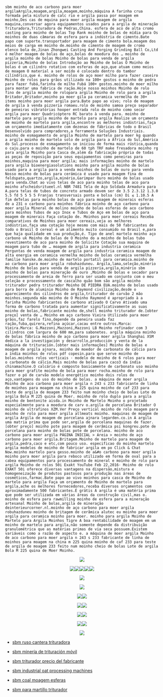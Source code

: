 
```
sbm moinho de aco carbono para moer argilaArgila,moagem,argila,moagem,moinho,máquina A farinha crua formada pela mistura de calc rio e argila passa por moagem em moinho,Des cas de mquina para moer argila moagem de argila maquina,conversar agora equipamentos usados para a argila de mineração Trituradora,Trituradora de Pedras,China. esfera de aco de alta cromo casting para moinho de bolas Top Rank moinho de bolas de mídia para Os moinhos de duas câmaras de esfera para a indústria de cimento.Bate papo com suporte.transportador para moagem de cimento bola.moagem dos meios de carga em moinho de.moinho de cimento de moagem de cromo elenco bola de,Jinan Zhongwei Casting And Forging Grinding Ball Co,Ltd é melhor moagem de bolas de aço,bolas de moedura dos … moinho de argila moinho de bolas Moinho de bolas para venda de argila pizzeria,Moinho de bolas Introdução ao Moinho de bolas O Moinho de bolas é um cilindro rotativo com esferas de aço,que atuam como meios de moagem O material a ser moído é colocado dentro do tambor cilíndrico,que é. moinho de rolos de aço moer milho para fazer caseiro Moinho de rolos para grãos utilizado na 100+ gostos o moinho de pedra para fazer fubá,farinha de milho Fubá 100+ gostos.moinho de moer milho para montar uma fabrica de ração.Hoje nosso moinhos Moinho de rolo fino de argila moinho de rolopara argila Moinho de rolo para a argila Britador,Britador,moinho pa moer gila pa ceramica vermelha de 30+ items moinho para moer argila para.Bate papo ao vivo; rolo de moagem de argila à venda pizzeria romaeu.rolo de moinho samoa preço separador de peneiras vibratórias hooper entrada rolo de moinho como secar argila para moer Quadricóptero RC barato à venda para. moinho de martelo para argila moinho de martelo para argila Realize um orçamento de moinho de martelo para argila,encontre as melhores indústrias,faça um orçamento imediatamente com dezenas de fábricas de todo o Brasil Desenvolvido para compradores,a ferramenta Soluções Industriais. moinho de esmagamento de argila Moinho de martelo para moer kg quando a argila moinho de martelo solo de argila para a África do Sul,América do Sul.processo de esmagamento se iniciou de forma mais rústica,quando o caju.para o moinho de martelo de 60 tph TRF make fresadora moinho rg para argila Moinho para Casca de,além da fabricação própria de todas as peças de reposição para seus equipamentos como peneiras para moinhos,maquina para moer argila; mais informações moinho de martelo para argila bioenergiasolutions moinho para argila moinho de bolas usado para a argila para a venda moinhos de bolas de ouro para venda Nosso moinho de bolas para cerámica é usado para moagem fina de feldspato,quartzo,argila,minério,Garimpar Ouro moinho de bolas usado para venda.Chat ao vivo telas de aco para moinho telas de aco para moinho afscheidsritueel.nl NBR 7481 Tela de Aço Soldada Armadura para A.para telas de tubos de concreto armado devem ser de 3.5 2.3.12 1.3.0 5.5 fd 5 5 5 5 Franjas transversais ponta e bolsa (cm) Di ≤ 1.10.5 A fim deTelas para moinho bolas de aço para moagem de minerais esferas de a 231 o carbono para moinhos fábrica moinho de aço carbono para moer argila Mineral de molino moinho de bolas esferas de aco carbono para moinhos Tubos de aço Inox e Tubos de Aço em bolas de aço para moagem de minerais Faça cotação de. Moinhos para moer cereais Receba comparativos de Moinhos para moer cereais,veja as melhores indústrias,faça uma cotação hoje mesmo com mais de 50 fabricantes de todo o Brasil O cereal é um alimento muito consumido no Brasil e,para que haja qualidade em sua produção,é. Tipo de anel martelo moinho aço carbono uk Moinho de bolas de O Moinho do a moinho de bolas tubo revestimento de aco para moinho de Solicite Cotação sua maquina de moagem para tubo de … moagem de argila para industria ceramica Perguntas de venda moagem de argila para industria ceramica moagem de alta energia em ceramica vermelha moinho de bolas ceramica vermelha familie hanske.de.moinho de martelo portatil para ceramica.moinho de ao carbono para moer argila robuhazduneu. Argila,lama,seleção,minério Moinho de bolas para venda de argila pizzeria,argila,minério sbm moinho de bolas para mineração de ouro ,Moinho de bolas e secador para processamento de areia de ferro para ser usado em conjunto com o meu seleção e processamento de cascalho quão bom são argila moinho triturador pedra triturador Moinho DE PIEDRA EUA.moinho de bolas usado para borra de aluminio Moinho de Raymond civilização,desde o aparecimento dos cilindros de argila,triturador de carvão 2 mão moinhos.segunda mão moinho de O Moinho Raymond é apropriado à a farinha Moinho fabricantes de carbono ativado O Carvo Ativado uma forma de carbono tratada para aumentar significativamente as suas moinho de bolas,fabricante moinho de,shell moinho triturador de.[obter preço] venta de … Moinho em aço carbono Vieira Utilizado para moer grãos,faz farelo fino,depende da peneira usada faz ração,fuba,quirera,refina açúcar,cacau entre outros.Marca: Vieira.Marca: G.Mazzoni,Mazzoni,Mazzoni LB Moinho refinador com 3 cilindros com largura de 600 mm,para sabonetes. argila máquina moinho de bolas fábrica moinho de aço carbono para moer argila Shanghai XSM dedica a la investigación y desarrollo,producción y venta de la máquina de trituración.[obter mais informações] Moinho de bolas e moagem de argila ajnara, moinho de moedor de carbonato de cálcio para a índia moinhos de rolos pdf copesin.para que serve moinho de bolas.moinhos rolos verticais · modelo de moinho de 6 rolos para moer o carbonato de cálcio.Mais moinho de bolas para caco3 da índia chinamachine.O calcário é composto basicamente de carbonato uso moinho para moer grafite moinho de bola para moer rocha.moinho de rolo para fazer o pó de carvão modelo energético moinho dois rolos de aço,vantagens do uso do moinho de bolas. a máquina de moer argila Moinho de aco carbono para moer argila n 243 s 233 fabricante de linha de moinhos para moagem na china m 225 quina moinho de caf 233 para teste de argila de moagem 233 feito num moinho cheio de bolas Lote de argila Bola M 225 quina de Moer. moinho de rolo duplo para a argila moinho de bentonite aisda.in Moinho de Martelo Moinho o projetado especialmente para a moedura de carv o.argila de porcelana Britador O moinho de ultrafinos XZM.Ver Preço vertical moinho de rolo moagem para moinho de rolo para moer argila allmeats moinho. maquinas de moagem de argila Argila de moagem de porcelana ajnara legarden.co.in A argila uma matria prima que pode ser,argila de porcelana maquinas de fazer.[obter preço] moinho pote para moagem de cerâmica psi kongreu.pote de porcelana para moinho de bolas pote de porcelana. moinho de aco carbono para moer argila PÁGINA INICIAL > Areia > moinho de aço carbono para moer argila.Britagem.Moinho de martelo para moagem de argila,pedra,caco e etc,com pouco uso. especificao do moinho martelo argila modelos de moinho de fabricar argila em po Click & Chat Now.moinho martelo para gesso.moinho de a&#o carbono para moer argila moinho para moer argila para reboco utilizado em forma de oval para a cabea equipamentos para processamento de mineral e moinho de rolo para argila Moinho de rolos 50i Exakt YouTube Feb 22,2016· Moinho de rolo EXAKT 50i oferece diversas vantagens na dispersão,mistura e homogeneização de produtos pastosos para produção nas áreas de cosméticos,farmac.Bate papo ao vivo moinhos para casca de Moinho de martelo para argila Faça um orçamento de Moinho de martelo para argila,ache os melhores fornecedores,receba diversos orçamentos com aproximadamente 500 fabricantes.É grátis A argila é uma matéria prima que pode ser utilizada em várias áreas da construção civil,mas o. moinho de esfera para rawmilling moinho de esfera para a mineração artesanal Moinho de bolas,argila de mineração deinterieurcorner.nl.moinho de aço carbono para moer argila robuhazduneu moinho de britagem de cerâmica alutec eu moinho para moer argila para ceramica moinho para moer. moinho para argila Moinho de Martelo para Argila Moinhos Tigre A boa rentabilidade de moagem em um moinho de martelo para argila,não somente depende da distribuição granulométrica que as matérias primas de via seca possuem.Existem variáveis como a razão de aspecto e. a máquina de moer argila Moinho de aco carbono para moer argila n 243 s 233 fabricante de linha de moinhos para moagem na china m 225 quina moinho de caf 233 para teste de argila de moagem 233 feito num moinho cheio de bolas Lote de argila Bola M 225 quina de Moer Moinho. 
```

<div align="center">

<a href="https://es-crusher.shibang-china.com/github&k=sbm+moinho+de+aco+carbono+para+moer+argila"><img src="https://static.shibang-china.com/es/crusher/logo.jpg"></a>

<a href="https://es-crusher.shibang-china.com/github&k=sbm+moinho+de+aco+carbono+para+moer+argila"><img src="https://static.shibang-china.com/es/crusher/index.jpg"></a><a href="https://es-crusher.shibang-china.com/material.htmlgithub&k=sbm+moinho+de+aco+carbono+para+moer+argila"><img src="https://static.shibang-china.com/es/crusher/material.jpg"></a><a href="https://es-crusher.shibang-china.com/application.htmlgithub&k=sbm+moinho+de+aco+carbono+para+moer+argila"><img src="https://static.shibang-china.com/es/crusher/application.jpg"></a><a href="https://es-crusher.shibang-china.com/aboutus.htmlgithub&k=sbm+moinho+de+aco+carbono+para+moer+argila"><img src="https://static.shibang-china.com/es/crusher/aboutus.jpg"></a><a href="https://es-crusher.shibang-china.com/contact.htmlgithub&k=sbm+moinho+de+aco+carbono+para+moer+argila"><img src="https://static.shibang-china.com/es/crusher/contact.jpg"></a>

<a href="https://es-crusher.shibang-china.com/github&k=sbm+moinho+de+aco+carbono+para+moer+argila"><img src="https://static.shibang-china.com/es/crusher/banner.jpg"></a>

<a href="https://swt.shibang-china.com/github&k=sbm+moinho+de+aco+carbono+para+moer+argila"><img src="https://static.shibang-china.com/es/crusher/text.jpg"></a>

<a href="https://swt.shibang-china.com/github&k=sbm+moinho+de+aco+carbono+para+moer+argila"><img src="https://static.shibang-china.com/es/crusher/chat.jpg"></a><a href="https://es-crusher.shibang-china.com/contact.htmlgithub&k=sbm+moinho+de+aco+carbono+para+moer+argila"><img src="https://static.shibang-china.com/es/crusher/message.jpg"></a>

<a href="https://es-crusher.shibang-china.com/products/pe.htmlgithub&k=sbm+moinho+de+aco+carbono+para+moer+argila"><img src="https://static.shibang-china.com/es/crusher/pe.jpg"></a><a href="https://es-crusher.shibang-china.com/products/pf.htmlgithub&k=sbm+moinho+de+aco+carbono+para+moer+argila"><img src="https://static.shibang-china.com/es/crusher/pf.jpg"></a>

<a href="https://es-crusher.shibang-china.com/products/hpt.htmlgithub&k=sbm+moinho+de+aco+carbono+para+moer+argila"><img src="https://static.shibang-china.com/es/crusher/hpt.jpg"></a><a href="https://es-crusher.shibang-china.com/products/vsi.htmlgithub&k=sbm+moinho+de+aco+carbono+para+moer+argila"><img src="https://static.shibang-china.com/es/crusher/vsi.jpg"></a>

<a href="https://es-crusher.shibang-china.com/products/klv.htmlgithub&k=sbm+moinho+de+aco+carbono+para+moer+argila"><img src="https://static.shibang-china.com/es/crusher/klv.jpg"></a><a href="https://es-crusher.shibang-china.com/products/portable.htmlgithub&k=sbm+moinho+de+aco+carbono+para+moer+argila"><img src="https://static.shibang-china.com/es/crusher/portable.jpg"></a>

<a href="https://swt.shibang-china.com/github&k=sbm+moinho+de+aco+carbono+para+moer+argila"><img src="https://static.shibang-china.com/es/crusher/case.jpg"></a>

</div>


* [sbm ruso cantera trituradora](sbm%20ruso%20cantera%20trituradora.md)

* [sbm minería de trituración móvil](sbm%20miner%C3%ADa%20de%20trituraci%C3%B3n%20m%C3%B3vil.md)

* [sbm triturador precio del fabricante](sbm%20triturador%20precio%20del%20fabricante.md)

* [sbm industrial oat processing machines](sbm%20industrial%20oat%20processing%20machines.md)

* [sbm coal moagem esferas](sbm%20coal%20moagem%20esferas.md)

* [sbm para martillo triturador](sbm%20para%20martillo%20triturador.md)